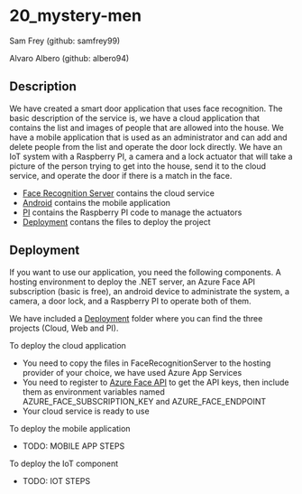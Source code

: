 # 20_mystery-men
Sam Frey (github: samfrey99)

Alvaro Albero (github: albero94)

## Description
We have created a smart door application that uses face recognition. The basic description of the service is, we have a cloud application that contains the list and images of people that are allowed into the house. We have a mobile application that is used as an administrator and can add and delete people from the list and operate the door lock directly. We have an IoT system with a Raspberry PI, a camera and a lock actuator that will take a picture of the person trying to get into the house, send it to the cloud service, and operate the door if there is a match in the face.

* [Face Recognition Server](./FaceRecognitionServer) contains the cloud service
* [Android](./android) contains the mobile application
* [PI](./pi) contains the Raspberry PI code to manage the actuators
* [Deployment](./deployment) contans the files to deploy the project

## Deployment
If you want to use our application, you need the following components. A hosting environment to deploy the .NET server, an Azure Face API subscription (basic is free), an android device to administrate the system, a camera, a door lock, and a Raspberry PI to operate both of them.

We have included a [Deployment](./Deployment) folder where you can find the three projects (Cloud, Web and PI).

To deploy the cloud application
* You need to copy the files in FaceRecognitionServer to the hosting provider of your choice, we have used Azure App Services
* You need to register to [Azure Face API](https://azure.microsoft.com/en-us/services/cognitive-services/face/) to get the API keys, then include them as environment variables named AZURE_FACE_SUBSCRIPTION_KEY and AZURE_FACE_ENDPOINT
* Your cloud service is ready to use

To deploy the mobile application
* TODO: MOBILE APP STEPS

To deploy the IoT component
* TODO: IOT STEPS
